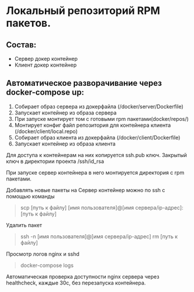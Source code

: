 # Локальный репозиторий RPM пакетов.

## Состав:
  - Сервер докер контейнер
  - Клиент докер контейнер

## Автоматическое разворачивание через docker-compose up:
1. Собирает образ сервера из докерфайла (/docker/server/Dockerfile)
1. Запускает контейнер из образа сервера
1. При запуске монтирует том с готовыми rpm пакетами(docker/repos/)	
1. Монтирует конфиг файл репозитория для контейнера клиента (/docker/client/local.repo)
1. Собирает образ клиента из докерфайла (/docker/client/Dockerfile)
1. Запускает контейнер из образа клиента
	
Для доступа к контейнерам на них копируется ssh.pub ключ. Закрытый ключ в директории проекта /ssh/id_rsa

При запуске cервер контейнера в него монтируется директория с rpm пакетами. 

Добавлять новые пакеты на Сервер контейнер можно по ssh с помощью команды 

>scp [путь к файлу] [имя пользователя]@[имя сервера/ip-адрес]:[путь к файлу]

Удалить пакет 

>ssh -n [имя пользователя]@[имя сервера/ip-адрес] rm [путь к файлу]

Просмотр логов nginx и sshd
>docker-compose logs

Автоматическая проверка доступности nginx сервера через healthcheck, каждые 30с, без перезапуска контейнера.
